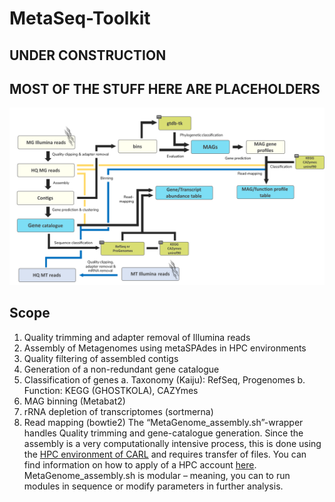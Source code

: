 # MetaSeq-Toolkit
## UNDER CONSTRUCTION
## MOST OF THE STUFF HERE ARE PLACEHOLDERS

![MetaSeq_Flowchart](images/MetaSeq.png)

## Scope
1.	Quality trimming and adapter removal of Illumina reads
2.	Assembly of Metagenomes using metaSPAdes in HPC environments
3.	Quality filtering of assembled contigs
4.	Generation of a non-redundant gene catalogue
5.	Classification of genes
a.	Taxonomy (Kaiju): RefSeq, Progenomes
b.	Function: KEGG (GHOSTKOLA), CAZYmes
6.	MAG binning (Metabat2)
7.	rRNA depletion of transcriptomes (sortmerna)
8.	Read mapping (bowtie2)
The “MetaGenome_assembly.sh”-wrapper handles Quality trimming and gene-catalogue generation. Since the assembly is a very computationally intensive process, this is done using the [HPC environment of CARL](https://uol.de/fk5/wr/hochleistungsrechnen/hpc-facilities) and requires transfer of files. You can find information on how to apply of a HPC account [here](https://uol.de/fk5/wr/hochleistungsrechnen/faq-frequently-asked-questions).
MetaGenome_assembly.sh is modular – meaning, you can to run modules in sequence or modify parameters in further analysis.
